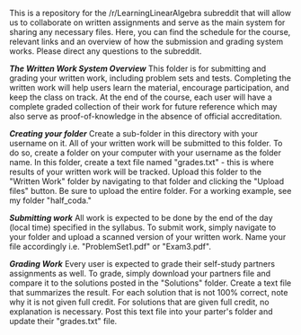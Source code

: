 This is a repository for the /r/LearningLinearAlgebra subreddit that will allow us to collaborate on written assignments and serve as the main system for sharing any necessary files. Here, you can find the schedule for the course, relevant links and an overview of how the submission and grading system works. Please direct any questions to the subreddit.

***The Written Work System Overview***
This folder is for submitting and grading your written work, including problem sets and tests. Completing the written work will help users learn the material, encourage participation, and keep the class on track. At the end of the course, each user will have a complete graded collection of their work for future reference which may also serve as proof-of-knowledge in the absence of official accreditation. 


***Creating your folder***
Create a sub-folder in this directory with your username on it. All of your written work will be submitted to this folder. To do so, create a folder on your computer with your username as the folder name. In this folder, create a text file named "grades.txt" - this is where results of your written work will be tracked. Upload this folder to the "Written Work" folder by navigating to that folder and clicking the "Upload files" button. Be sure to upload the entire folder. For a working example, see my folder "half_coda."


***Submitting work***
All work is expected to be done by the end of the day (local time) specified in the syllabus. To submit work, simply navigate to your folder and upload a scanned version of your written work. Name your file accordingly i.e. "ProblemSet1.pdf" or "Exam3.pdf".


***Grading Work***
Every user is expected to grade their self-study partners assignments as well. To grade, simply download your partners file and compare it to the solutions posted in the "Solutions" folder. Create a text file that summarizes the result. For each solution that is not 100% correct, note why it is not given full credit. For solutions that are given full credit, no explanation is necessary. Post this text file into your parter's folder and update their "grades.txt" file.
